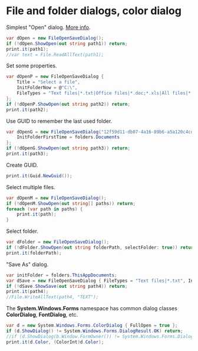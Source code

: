 # File and folder dialogs, color dialog
Simplest "Open" dialog. <a href='/api/Au.More.FileOpenSaveDialog.html'>More info</a>.

```csharp
var dOpen = new FileOpenSaveDialog();
if (!dOpen.ShowOpen(out string path1)) return;
print.it(path1);
//var text = File.ReadAllText(path1);
```

Set some properties.

```csharp
var dOpenP = new FileOpenSaveDialog {
	Title = "Select a file",
	InitFolderNow = @"C:\",
	FileTypes = "Text files|*.txt|Office files|*.doc;*.xls|All files|*.*",
};
if (!dOpenP.ShowOpen(out string path2)) return;
print.it(path2);
```

Use GUID to remember the last used folder.

```csharp
var dOpenG = new FileOpenSaveDialog("12f59d11-db07-4a16-89b6-a5a120c4cd48") {
	InitFolderFirstTime = folders.Documents
};
if (!dOpenG.ShowOpen(out string path3)) return;
print.it(path3);
```

Create GUID.

```csharp
print.it(Guid.NewGuid());
```

Select multiple files.

```csharp
var dOpenM = new FileOpenSaveDialog();
if (!dOpenM.ShowOpen(out string[] paths)) return;
foreach (var path in paths) {
	print.it(path);
}
```

Select folder.

```csharp
var dFolder = new FileOpenSaveDialog();
if (!dFolder.ShowOpen(out string folderPath, selectFolder: true)) return;
print.it(folderPath);
```

"Save As" dialog.

```csharp
var initFolder = folders.ThisAppDocuments;
var dSave = new FileOpenSaveDialog { FileTypes = "Text files|*.txt", InitFolderNow = initFolder };
if (!dSave.ShowSave(out string path4)) return;
print.it(path4);
//File.WriteAllText(path4, "TEXT");
```

The <b>System.Windows.Forms</b> namespace has common dialog classes <b>ColorDialog</b>, <b>FontDialog</b>, etc.

```csharp
var d = new System.Windows.Forms.ColorDialog { FullOpen = true };
if (d.ShowDialog() != System.Windows.Forms.DialogResult.OK) return;
//if (d.ShowDialog(b.Window.FormOwner()) != System.Windows.Forms.DialogResult.OK) return; //set owner = WPF Window created with wpfBuilder b
print.it(d.Color, (ColorInt)d.Color);
```

